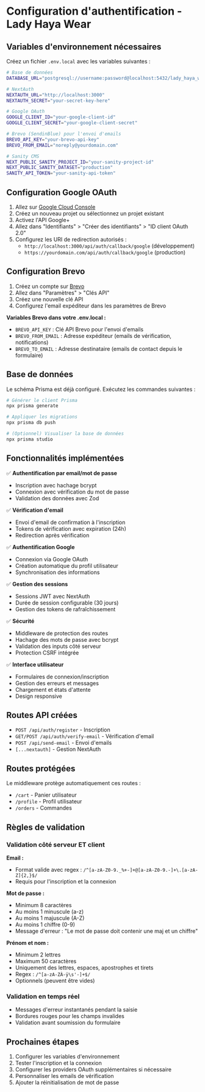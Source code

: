 # Configuration d'authentification - Lady Haya Wear

## Variables d'environnement nécessaires

Créez un fichier `.env.local` avec les variables suivantes :

```bash
# Base de données
DATABASE_URL="postgresql://username:password@localhost:5432/lady_haya_wear"

# NextAuth
NEXTAUTH_URL="http://localhost:3000"
NEXTAUTH_SECRET="your-secret-key-here"

# Google OAuth
GOOGLE_CLIENT_ID="your-google-client-id"
GOOGLE_CLIENT_SECRET="your-google-client-secret"

# Brevo (SendinBlue) pour l'envoi d'emails
BREVO_API_KEY="your-brevo-api-key"
BREVO_FROM_EMAIL="noreply@yourdomain.com"

# Sanity CMS
NEXT_PUBLIC_SANITY_PROJECT_ID="your-sanity-project-id"
NEXT_PUBLIC_SANITY_DATASET="production"
SANITY_API_TOKEN="your-sanity-api-token"
```

## Configuration Google OAuth

1. Allez sur [Google Cloud Console](https://console.cloud.google.com/)
2. Créez un nouveau projet ou sélectionnez un projet existant
3. Activez l'API Google+
4. Allez dans "Identifiants" > "Créer des identifiants" > "ID client OAuth 2.0"
5. Configurez les URI de redirection autorisés :
   - `http://localhost:3000/api/auth/callback/google` (développement)
   - `https://yourdomain.com/api/auth/callback/google` (production)

## Configuration Brevo

1. Créez un compte sur [Brevo](https://www.brevo.com/)
2. Allez dans "Paramètres" > "Clés API"
3. Créez une nouvelle clé API
4. Configurez l'email expéditeur dans les paramètres de Brevo

**Variables Brevo dans votre .env.local :**
- `BREVO_API_KEY` : Clé API Brevo pour l'envoi d'emails
- `BREVO_FROM_EMAIL` : Adresse expéditeur (emails de vérification, notifications)
- `BREVO_TO_EMAIL` : Adresse destinataire (emails de contact depuis le formulaire)

## Base de données

Le schéma Prisma est déjà configuré. Exécutez les commandes suivantes :

```bash
# Générer le client Prisma
npx prisma generate

# Appliquer les migrations
npx prisma db push

# (Optionnel) Visualiser la base de données
npx prisma studio
```

## Fonctionnalités implémentées

✅ **Authentification par email/mot de passe**

- Inscription avec hachage bcrypt
- Connexion avec vérification du mot de passe
- Validation des données avec Zod

✅ **Vérification d'email**

- Envoi d'email de confirmation à l'inscription
- Tokens de vérification avec expiration (24h)
- Redirection après vérification

✅ **Authentification Google**

- Connexion via Google OAuth
- Création automatique du profil utilisateur
- Synchronisation des informations

✅ **Gestion des sessions**

- Sessions JWT avec NextAuth
- Durée de session configurable (30 jours)
- Gestion des tokens de rafraîchissement

✅ **Sécurité**

- Middleware de protection des routes
- Hachage des mots de passe avec bcrypt
- Validation des inputs côté serveur
- Protection CSRF intégrée

✅ **Interface utilisateur**

- Formulaires de connexion/inscription
- Gestion des erreurs et messages
- Chargement et états d'attente
- Design responsive

## Routes API créées

- `POST /api/auth/register` - Inscription
- `GET/POST /api/auth/verify-email` - Vérification d'email
- `POST /api/send-email` - Envoi d'emails
- `[...nextauth]` - Gestion NextAuth

## Routes protégées

Le middleware protège automatiquement ces routes :

- `/cart` - Panier utilisateur
- `/profile` - Profil utilisateur
- `/orders` - Commandes

## Règles de validation

### **Validation côté serveur ET client**

**Email :**
- Format valide avec regex : `/^[a-zA-Z0-9._%+-]+@[a-zA-Z0-9.-]+\.[a-zA-Z]{2,}$/`
- Requis pour l'inscription et la connexion

**Mot de passe :**
- Minimum 8 caractères
- Au moins 1 minuscule (a-z)
- Au moins 1 majuscule (A-Z)
- Au moins 1 chiffre (0-9)
- Message d'erreur : "Le mot de passe doit contenir une maj et un chiffre"

**Prénom et nom :**
- Minimum 2 lettres
- Maximum 50 caractères
- Uniquement des lettres, espaces, apostrophes et tirets
- Regex : `/^[a-zA-ZÀ-ÿ\s'-]+$/`
- Optionnels (peuvent être vides)

### **Validation en temps réel**

- Messages d'erreur instantanés pendant la saisie
- Bordures rouges pour les champs invalides
- Validation avant soumission du formulaire

## Prochaines étapes

1. Configurer les variables d'environnement
2. Tester l'inscription et la connexion
3. Configurer les providers OAuth supplémentaires si nécessaire
4. Personnaliser les emails de vérification
5. Ajouter la réinitialisation de mot de passe
